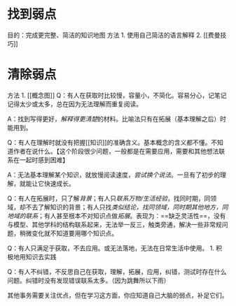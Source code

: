  # 找到弱点
目的：完成更完整、简洁的知识地图
方法
	1. 使用自己简洁的语言解释
	2. [[费曼技巧]] 
# 清除弱点
方法
	1. [[概念图]]
Q：有人在获取时比较慢，容量小，不简化。容易分心，记笔记记得太少或太多，总在因为无法理解而重复阅读。

A：找到写得更好，*解释得更清楚*的材料。比喻法只有在拓展（基本理解之后）时能用到。

Q：有人在理解时就没有把握[[知识]]的准确含义。基本概念的含义都不懂。不知道作者在说什么。【这个阶段很少问题，一般都是在需要应用，需要和其他想法联系在一起时感到困难】

A：无法基本理解某个知识，就放慢阅读速度，*尝试换个说法*。一旦有了初步的理解，就能让它快速成长。

Q：有人在拓展时，只了解*背景*；有人只*联系万物/生活经验*，找同时期，同领域，却不去了解知识的背景；有人只找*类似结论，找同领域，同时期其他地方，同地域的联系*；有人甚至根本不对知识点做*拓展*。表现为：==缺乏灵活性==，没有与模型、其他学科的结构联系起来，无法举一反三，触类旁通，解决一些非常规问题，稍微变化就不知道要用哪个知识点。

Q：有人只满足于获取，不去应用。或无法落地，无法在日常生活中使用。
	1. 积极地用知识去实践

Q：有人不纠错，不反思自己在获取，理解，拓展，应用，纠错，测试时存在什么问题。纠错时没有发现错误联系太多。（因为跳舞所以下雨）

其他事务需要关注优点，但在学习这方面，你应知道自己大脑的弱点，补足它们。